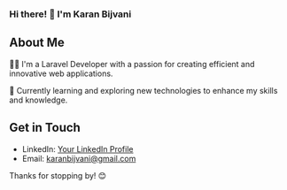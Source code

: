 ### Hi there! 👋 I'm Karan Bijvani

## About Me

👨‍💻 I'm a Laravel Developer with a passion for creating efficient and innovative web applications.

🌱 Currently learning and exploring new technologies to enhance my skills and knowledge.

## Get in Touch

- LinkedIn: [Your LinkedIn Profile](https://www.linkedin.com/in/bijvanikaran/)
- Email: karanbijvani@gmail.com


Thanks for stopping by! 😊
